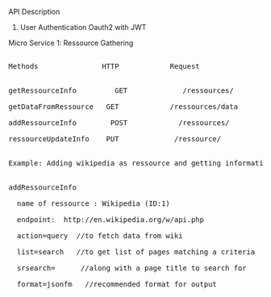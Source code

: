 API Description

1) User Authentication Oauth2 with JWT







Micro Service 1: Ressource Gathering

<pre>

Methods	              HTTP            Request	                Description<br />

getRessourceInfo	     GET             /ressources/	        Return ressource info by ressource id<br />
getDataFromRessource   GET            /ressources/data      Returns json data from the ressource that matches "data"<br />
addRessourceInfo	    POST            /ressources/	        Insert ressource information (API Url and parameters needed for query) <br />
ressourceUpdateInfo	   PUT             /ressource/	        Edit ressource profile or update ressource point<br />

Example: Adding wikipedia as ressource and getting information<br />

addRessourceInfo<br />
  name of ressource : Wikipedia (ID:1)<br />
  endpoint:  http://en.wikipedia.org/w/api.php <br />
  action=query  //to fetch data from wiki<br />
  list=search   //to get list of pages matching a criteria<br />
  srsearch=      //along with a page title to search for<br />
  format=jsonfm   //recommended format for output<br />


